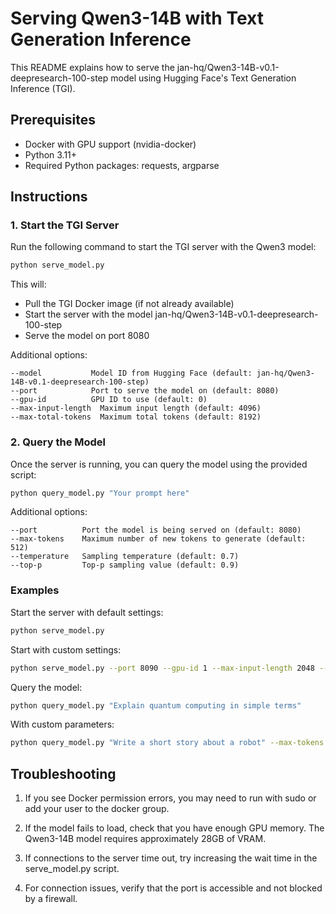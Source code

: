 # Serving Qwen3-14B with Text Generation Inference

This README explains how to serve the jan-hq/Qwen3-14B-v0.1-deepresearch-100-step model using Hugging Face's Text Generation Inference (TGI).

## Prerequisites

- Docker with GPU support (nvidia-docker)
- Python 3.11+
- Required Python packages: requests, argparse

## Instructions

### 1. Start the TGI Server

Run the following command to start the TGI server with the Qwen3 model:

```bash
python serve_model.py
```

This will:
- Pull the TGI Docker image (if not already available)
- Start the server with the model jan-hq/Qwen3-14B-v0.1-deepresearch-100-step
- Serve the model on port 8080

Additional options:
```
--model           Model ID from Hugging Face (default: jan-hq/Qwen3-14B-v0.1-deepresearch-100-step)
--port            Port to serve the model on (default: 8080)
--gpu-id          GPU ID to use (default: 0)
--max-input-length  Maximum input length (default: 4096)
--max-total-tokens  Maximum total tokens (default: 8192)
```

### 2. Query the Model

Once the server is running, you can query the model using the provided script:

```bash
python query_model.py "Your prompt here"
```

Additional options:
```
--port          Port the model is being served on (default: 8080)
--max-tokens    Maximum number of new tokens to generate (default: 512)
--temperature   Sampling temperature (default: 0.7)
--top-p         Top-p sampling value (default: 0.9)
```

### Examples

Start the server with default settings:
```bash
python serve_model.py
```

Start with custom settings:
```bash
python serve_model.py --port 8090 --gpu-id 1 --max-input-length 2048 --max-total-tokens 4096
```

Query the model:
```bash
python query_model.py "Explain quantum computing in simple terms"
```

With custom parameters:
```bash
python query_model.py "Write a short story about a robot" --max-tokens 1024 --temperature 0.9
```

## Troubleshooting

1. If you see Docker permission errors, you may need to run with sudo or add your user to the docker group.

2. If the model fails to load, check that you have enough GPU memory. The Qwen3-14B model requires approximately 28GB of VRAM.

3. If connections to the server time out, try increasing the wait time in the serve_model.py script.

4. For connection issues, verify that the port is accessible and not blocked by a firewall. 